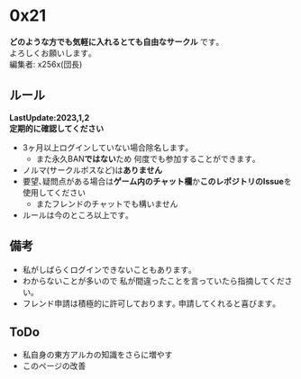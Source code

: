 # 0x21
**どのような方でも気軽に入れるとても自由なサークル** です｡
<br>よろしくお願いします｡
<br>編集者: x256x(団長)

## ルール
**LastUpdate:2023,1,2**
<br>**定期的に確認してください**
* 3ヶ月以上ログインしていない場合除名します｡
  * また永久BAN**ではない**ため 何度でも参加することができます｡
* ノルマ(サークルボスなど)は**ありません** 
* 要望､疑問点がある場合は**ゲーム内のチャット欄**か**このレポジトリのIssue**を使用してください
  * またフレンドのチャットでも構いません
* ルールは今のところ以上です｡

## 備考
* 私がしばらくログインできないこともあります｡
* わからないことが多いので 私が間違ったことを言っていたら指摘してください｡
* フレンド申請は積極的に許可しております｡ 申請してくれると喜びます｡

## ToDo
* 私自身の東方アルカの知識をさらに増やす
* このページの改善
